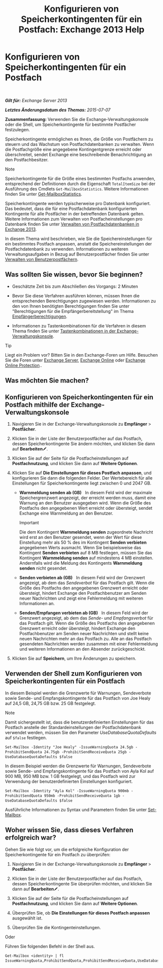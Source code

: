 ﻿---
title: 'Konfigurieren von Speicherkontingenten für ein Postfach: Exchange 2013 Help'
TOCTitle: Konfigurieren von Speicherkontingenten für ein Postfach
ms:assetid: 5f5fe292-c80e-4a0b-b3e6-e193ea5171d0
ms:mtpsurl: https://technet.microsoft.com/de-de/library/Aa998353(v=EXCHG.150)
ms:contentKeyID: 50554837
ms.date: 04/24/2018
mtps_version: v=EXCHG.150
ms.translationtype: HT
---

# Konfigurieren von Speicherkontingenten für ein Postfach

 

_**Gilt für:** Exchange Server 2013_

_**Letztes Änderungsdatum des Themas:** 2015-07-07_

**Zusammenfassung:**  Verwenden Sie die Exchange-Verwaltungskonsole oder die Shell, um Speicherkontingente für bestimmte Postfächer festzulegen.

Speicherkontingente ermöglichen es Ihnen, die Größe von Postfächern zu steuern und das Wachstum von Postfachdatenbanken zu verwalten. Wenn die Postfachgröße eine angegebene Kontingentgrenze erreicht oder überschreitet, sendet Exchange eine beschreibende Benachrichtigung an den Postfachbesitzer.


> [!NOTE]
> Speicherkontingente für die Größe eines bestimmten Postfachs anwenden, entsprechend der Definitionen durch die Eigenschaft <CODE>TotalItemSize</CODE> bei der Ausführung des Cmdlets <CODE>Get-MailboxStatistics</CODE>. Weitere Informationen finden Sie unter <A href="https://technet.microsoft.com/de-de/library/bb124612(v=exchg.150)">Get-MailboxStatistics</A>.



Speicherkontingente werden typischerweise pro Datenbank konfiguriert. Das bedeutet, dass die für eine Postfachdatenbank konfigurierten Kontingente für alle Postfächer in der betreffenden Datenbank gelten. Weitere Informationen zum Verwalten von Postfacheinstellungen pro Datenbank finden Sie unter [Verwalten von Postfachdatenbanken in Exchange 2013](manage-mailbox-databases-in-exchange-2013-exchange-2013-help.md).

In diesem Thema wird beschrieben, wie Sie die Speichereinstellungen für ein bestimmtes Postfach anpassen, anstatt die Speichereinstellungen der Postfachdatenbank zu verwenden. Informationen zu weiteren Verwaltungsaufgaben in Bezug auf Benutzerpostfächer finden Sie unter [Verwalten von Benutzerpostfächern](manage-user-mailboxes-exchange-2013-help.md).

## Was sollten Sie wissen, bevor Sie beginnen?

  - Geschätzte Zeit bis zum Abschließen des Vorgangs: 2 Minuten

  - Bevor Sie diese Verfahren ausführen können, müssen Ihnen die entsprechenden Berechtigungen zugewiesen werden. Informationen zu den von Ihnen benötigten Berechtigungen finden Sie unter "Berechtigungen für die Empfängerbereitstellung" im Thema [Empfängerberechtigungen](recipients-permissions-exchange-2013-help.md).

  - Informationen zu Tastenkombinationen für die Verfahren in diesem Thema finden Sie unter [Tastenkombinationen in der Exchange-Verwaltungskonsole](keyboard-shortcuts-in-the-exchange-admin-center-exchange-online-protection-help.md).


> [!TIP]
> Liegt ein Problem vor? Bitten Sie in den Exchange-Foren um Hilfe. Besuchen Sie die Foren unter <A href="https://go.microsoft.com/fwlink/p/?linkid=60612">Exchange Server</A>, <A href="https://go.microsoft.com/fwlink/p/?linkid=267542">Exchange Online</A> oder <A href="https://go.microsoft.com/fwlink/p/?linkid=285351">Exchange Online Protection</A>..



## Was möchten Sie machen?

## Konfigurieren von Speicherkontingenten für ein Postfach mithilfe der Exchange-Verwaltungskonsole

1.  Navigieren Sie in der Exchange-Verwaltungskonsole zu **Empfänger** \> **Postfächer**.

2.  Klicken Sie in der Liste der Benutzerpostfächer auf das Postfach, dessen Speicherkontingente Sie ändern möchten, und klicken Sie dann auf **Bearbeiten**![Bearbeitungssymbol](images/Bb124582.6f53ccb2-1f13-4c02-bea0-30690e6ea71d(EXCHG.150).gif "Bearbeitungssymbol").

3.  Klicken Sie auf der Seite für die Postfacheinstellungen auf **Postfachnutzung**, und klicken Sie dann auf **Weitere Optionen**.

4.  Klicken Sie auf **Die Einstellungen für dieses Postfach anpassen**, und konfigurieren Sie dann die folgenden Felder. Der Wertebereich für alle Einstellungen für Speicherkontingente liegt zwischen 0 und 2047 GB.
    
      - **Warnmeldung senden ab (GB)**   In diesem Feld wird der maximale Speichergrenzwert angezeigt, der erreicht werden muss, damit eine Warnung an den Benutzer ausgegeben wird. Wenn die Größe des Postfachs den angegebenen Wert erreicht oder übersteigt, sendet Exchange eine Warnmeldung an den Benutzer.
        

        > [!IMPORTANT]
        > Die dem Kontingent <STRONG>Warnmeldung senden</STRONG> zugeordnete Nachricht wird erst an den Benutzer gesendet, wenn der Wert für diese Einstellung mehr als 50 % des im Kontingent <STRONG>Senden verbieten</STRONG> angegebenen Werts ausmacht. Wenn Sie beispielsweise das Kontingent <STRONG>Senden verbieten</STRONG> auf 8 MB festlegen, müssen Sie das Kontingent <STRONG>Warnmeldung senden</STRONG> auf mindestens 4 MB einstellen. Andernfalls wird die Meldung des Kontingents <STRONG>Warnmeldung senden</STRONG> nicht gesendet.

    
      - **Senden verbieten ab (GB)**   In diesem Feld wird der Grenzwert angezeigt, ab dem das *Sendeverbot* für das Postfach gilt. Wenn die Größe des Postfachs den angegebenen Grenzwert erreicht oder übersteigt, hindert Exchange den Postfachbenutzer am Senden neuer Nachrichten und zeigt eine Fehlermeldung mit weiteren Informationen an.
    
      - **Senden/Empfangen verbieten ab (GB)**   In diesem Feld wird der Grenzwert angezeigt, ab dem das *Sende- und Empfangsverbot* für das Postfach gilt. Wenn die Größe des Postfachs den angegebenen Grenzwert erreicht oder übersteigt, hindert Exchange den Postfachbenutzer am Senden neuer Nachrichten und stellt keine neuen Nachrichten mehr an das Postfach zu. Alle an das Postfach gesendeten Nachrichten werden zusammen mit einer Fehlermeldung und weiteren Informationen an den Absender zurückgeschickt.

5.  Klicken Sie auf **Speichern**, um Ihre Änderungen zu speichern.

## Verwenden der Shell zum Konfigurieren von Speicherkontingenten für ein Postfach

In diesem Beispiel werden die Grenzwerte für Warnungen, Sendeverbote sowie Sende- und Empfangskontingente für das Postfach von Joe Healy auf 24,5 GB, 24,75 GB bzw. 25 GB festgelegt.


> [!NOTE]
> Damit sichergestellt ist, dass die benutzerdefinierten Einstellungen für das Postfach anstelle der Standardeinstellungen der Postfachdatenbank verwendet werden, müssen Sie den Parameter <EM>UseDatabaseQuotaDefaults</EM> auf <CODE>$false</CODE> festlegen.



    Set-Mailbox -Identity "Joe Healy" -IssueWarningQuota 24.5gb -ProhibitSendQuota 24.75gb -ProhibitSendReceiveQuota 25gb -UseDatabaseQuotaDefaults $false

In diesem Beispiel werden die Grenzwerte für Warnungen, Sendeverbote sowie Sende- und Empfangskontingente für das Postfach von Ayla Kol auf 900 MB, 950 MB bzw. 1 GB festgelegt, und das Postfach wird zur Verwendung der benutzerdefinierten Einstellungen konfiguriert.

    Set-Mailbox -Identity "Ayla Kol" -IssueWarningQuota 900mb -ProhibitSendQuota 950mb -ProhibitSendReceiveQuota 1gb -UseDatabaseQuotaDefaults $false

Ausführliche Informationen zu Syntax und Parametern finden Sie unter [Set-Mailbox](https://technet.microsoft.com/de-de/library/bb123981\(v=exchg.150\)).

## Woher wissen Sie, dass dieses Verfahren erfolgreich war?

Gehen Sie wie folgt vor, um die erfolgreiche Konfiguration der Speicherkontingente für ein Postfach zu überprüfen:

1.  Navigieren Sie in der Exchange-Verwaltungskonsole zu **Empfänger** \> **Postfächer**.

2.  Klicken Sie in der Liste der Benutzerpostfächer auf das Postfach, dessen Speicherkontingente Sie überprüfen möchten, und klicken Sie dann auf **Bearbeiten**![Bearbeitungssymbol](images/Bb124582.6f53ccb2-1f13-4c02-bea0-30690e6ea71d(EXCHG.150).gif "Bearbeitungssymbol").

3.  Klicken Sie auf der Seite für die Postfacheinstellungen auf **Postfachnutzung**, und klicken Sie dann auf **Weitere Optionen**.

4.  Überprüfen Sie, ob **Die Einstellungen für dieses Postfach anpassen** ausgewählt ist.

5.  Überprüfen Sie die Kontingenteinstellungen.

Oder

Führen Sie folgenden Befehl in der Shell aus.

    Get-Mailbox <identity> | fl IssueWarningQuota,ProhibitSendQuota,ProhibitSendReceiveQuota,UseDatabaseQuotaDefaults

